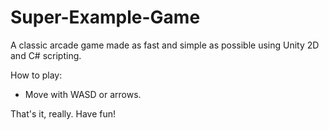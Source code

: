 # Super-Example-Game
A classic arcade game made as fast and simple as possible using Unity 2D and C# scripting.

How to play:

- Move with WASD or arrows.

That's it, really. Have fun!

